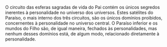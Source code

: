 ﻿O circuito das esferas sagradas de vida do Pai contém os únicos segredos inerentes à personalidade no universo dos universos. Estes satélites do Paraíso, o mais interno dos três circuitos, são os únicos domínios proibidos, concernentes à personalidade no universo central. O Paraíso inferior e os mundos do Filho são, de igual maneira, fechados às personalidades, mas nenhum desses domínios está, de algum modo, relacionado diretamente à personalidade.